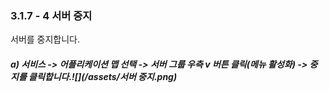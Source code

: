 ### 3.1.7 - 4 서버 중지

서버를 중지합니다.

##### a\) 서비스 -&gt; 어플리케이션 맵 선택 -&gt; 서버 그룹 우측 v 버튼 클릭\(메뉴 활성화\) -&gt; 중지를 클릭합니다.![](/assets/서버 중지.png)



